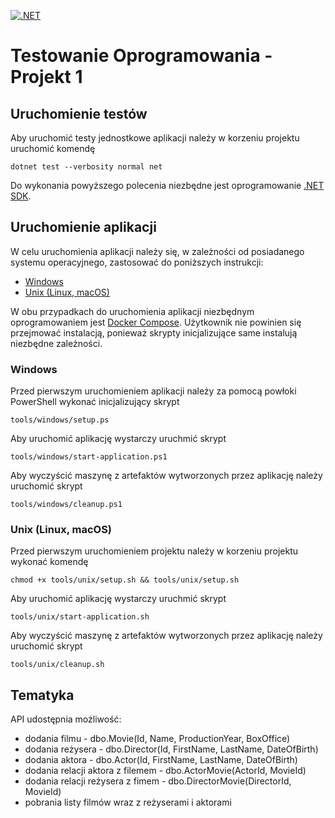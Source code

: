 [![.NET](https://github.com/bastyje/TO_1/actions/workflows/dotnet.yml/badge.svg)](https://github.com/bastyje/TO_1/actions/workflows/dotnet.yml)
# Testowanie Oprogramowania - Projekt 1

## Uruchomienie testów

Aby uruchomić testy jednostkowe aplikacji należy w korzeniu projektu uruchomić komendę

```
dotnet test --verbosity normal net
```
Do wykonania powyższego polecenia niezbędne jest oprogramowanie [.NET SDK](https://learn.microsoft.com/en-us/dotnet/core/sdk).

## Uruchomienie aplikacji

W celu uruchomienia aplikacji należy się, w zależności od posiadanego systemu operacyjnego, zastosować do poniższych instrukcji:
- [Windows](#windows)
- [Unix (Linux, macOS)](#unix-linux-macos)

W obu przypadkach do uruchomienia aplikacji niezbędnym oprogramowaniem jest [Docker Compose](https://docs.docker.com/compose/install/). Użytkownik nie powinien się przejmować instalacją, ponieważ skrypty inicjalizujące same instalują niezbędne zależności.

### Windows
Przed pierwszym uruchomieniem aplikacji należy za pomocą powłoki PowerShell wykonać inicjalizujący skrypt

```
tools/windows/setup.ps
```

Aby uruchomić aplikację wystarczy uruchmić skrypt

```
tools/windows/start-application.ps1
```

Aby wyczyścić maszynę z artefaktów wytworzonych przez aplikację należy uruchomić skrypt

```
tools/windows/cleanup.ps1
```

### Unix (Linux, macOS)
Przed pierwszym uruchomieniem projektu należy w korzeniu projektu wykonać komendę

```
chmod +x tools/unix/setup.sh && tools/unix/setup.sh
```

Aby uruchomić aplikację wystarczy uruchmić skrypt

```
tools/unix/start-application.sh
```

Aby wyczyścić maszynę z artefaktów wytworzonych przez aplikację należy uruchomić skrypt

```
tools/unix/cleanup.sh
```


## Tematyka

API udostępnia możliwość:
- dodania filmu - dbo.Movie(Id, Name, ProductionYear, BoxOffice)
- dodania reżysera - dbo.Director(Id, FirstName, LastName, DateOfBirth)
- dodania aktora - dbo.Actor(Id, FirstName, LastName, DateOfBirth)
- dodania relacji aktora z filemem - dbo.ActorMovie(ActorId, MovieId)
- dodania relacji reżysera z fimem - dbo.DirectorMovie(DirectorId, MovieId)
- pobrania listy filmów wraz z reżyserami i aktorami
